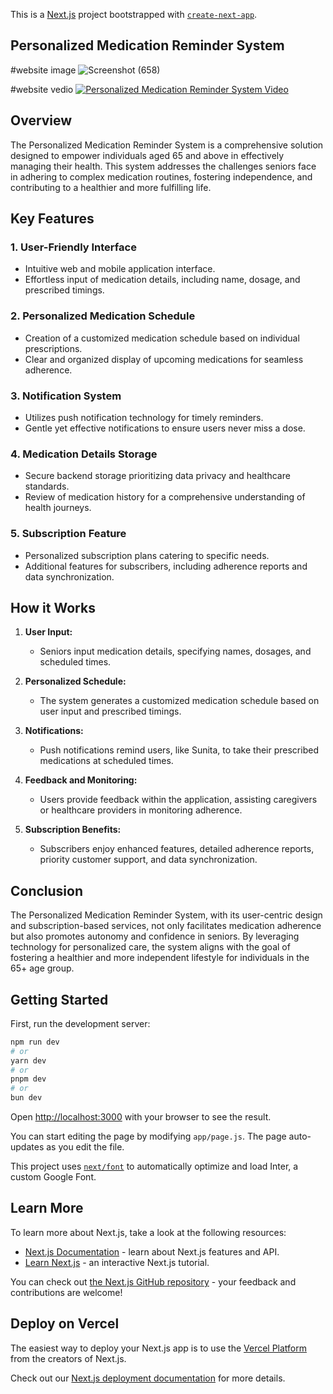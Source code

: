 This is a [Next.js](https://nextjs.org/) project bootstrapped with [`create-next-app`](https://github.com/vercel/next.js/tree/canary/packages/create-next-app).


## Personalized Medication Reminder System
#website image
![Screenshot (658)](https://github.com/hiteshTS/medication/assets/137639073/ea11db34-b8c6-4193-8da1-f189682992ba)

#website vedio
 [![Personalized Medication Reminder System Video](https://img.youtube.com/vi/YOUR_VIDEO_ID/0.jpg)]([https://www.youtube.com/watch?v=YOUR_VIDEO_ID](https://www.youtube.com/watch?v=OlC-1-Wq6VI))

## Overview

The Personalized Medication Reminder System is a comprehensive solution designed to empower individuals aged 65 and above in effectively managing their health. This system addresses the challenges seniors face in adhering to complex medication routines, fostering independence, and contributing to a healthier and more fulfilling life.

## Key Features

### 1. User-Friendly Interface

- Intuitive web and mobile application interface.
- Effortless input of medication details, including name, dosage, and prescribed timings.

### 2. Personalized Medication Schedule

- Creation of a customized medication schedule based on individual prescriptions.
- Clear and organized display of upcoming medications for seamless adherence.

### 3. Notification System

- Utilizes push notification technology for timely reminders.
- Gentle yet effective notifications to ensure users never miss a dose.

### 4. Medication Details Storage

- Secure backend storage prioritizing data privacy and healthcare standards.
- Review of medication history for a comprehensive understanding of health journeys.

### 5. Subscription Feature

- Personalized subscription plans catering to specific needs.
- Additional features for subscribers, including adherence reports and data synchronization.

## How it Works

1. **User Input:**
   - Seniors input medication details, specifying names, dosages, and scheduled times.

2. **Personalized Schedule:**
   - The system generates a customized medication schedule based on user input and prescribed timings.

3. **Notifications:**
   - Push notifications remind users, like Sunita, to take their prescribed medications at scheduled times.

4. **Feedback and Monitoring:**
   - Users provide feedback within the application, assisting caregivers or healthcare providers in monitoring adherence.

5. **Subscription Benefits:**
   - Subscribers enjoy enhanced features, detailed adherence reports, priority customer support, and data synchronization.

## Conclusion

The Personalized Medication Reminder System, with its user-centric design and subscription-based services, not only facilitates medication adherence but also promotes autonomy and confidence in seniors. By leveraging technology for personalized care, the system aligns with the goal of fostering a healthier and more independent lifestyle for individuals in the 65+ age group.


## Getting Started

First, run the development server:

```bash
npm run dev
# or
yarn dev
# or
pnpm dev
# or
bun dev
```

Open [http://localhost:3000](http://localhost:3000) with your browser to see the result.

You can start editing the page by modifying `app/page.js`. The page auto-updates as you edit the file.

This project uses [`next/font`](https://nextjs.org/docs/basic-features/font-optimization) to automatically optimize and load Inter, a custom Google Font.

## Learn More

To learn more about Next.js, take a look at the following resources:

- [Next.js Documentation](https://nextjs.org/docs) - learn about Next.js features and API.
- [Learn Next.js](https://nextjs.org/learn) - an interactive Next.js tutorial.

You can check out [the Next.js GitHub repository](https://github.com/vercel/next.js/) - your feedback and contributions are welcome!

## Deploy on Vercel

The easiest way to deploy your Next.js app is to use the [Vercel Platform](https://vercel.com/new?utm_medium=default-template&filter=next.js&utm_source=create-next-app&utm_campaign=create-next-app-readme) from the creators of Next.js.

Check out our [Next.js deployment documentation](https://nextjs.org/docs/deployment) for more details.
